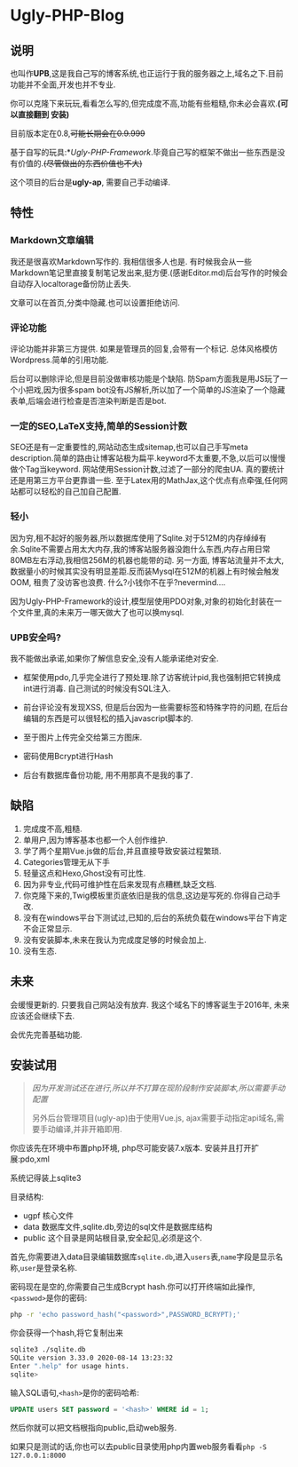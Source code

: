 # Ugly-PHP-Blog

## 说明

也叫作**UPB**,这是我自己写的博客系统,也正运行于我的服务器之上,域名之下.目前功能并不全面,开发也并不专业.

你可以克隆下来玩玩,看看怎么写的,但完成度不高,功能有些粗糙,你未必会喜欢.**(可以直接翻到 安装)**

目前版本定在0.8,~~可能长期会在0.9.999~~

基于自写的玩具:**Ugly-PHP-Framework*.毕竟自己写的框架不做出一些东西是没有价值的.~~(尽管做出的东西价值也不大)~~

这个项目的后台是**ugly-ap**, 需要自己手动编译.

## 特性

### Markdown文章编辑

我还是很喜欢Markdown写作的. 我相信很多人也是. 有时候我会从一些Markdown笔记里直接复制笔记发出来,挺方便.(感谢Editor.md)后台写作的时候会自动存入localtorage备份防止丢失.

文章可以在首页,分类中隐藏.也可以设置拒绝访问.

### 评论功能

评论功能并非第三方提供. 如果是管理员的回复,会带有一个标记. 总体风格模仿Wordpress.简单的引用功能.

后台可以删除评论,但是目前没做审核功能是个缺陷. 防Spam方面我是用JS玩了一个小把戏,因为很多spam bot没有JS解析,所以加了一个简单的JS渲染了一个隐藏表单,后端会进行检查是否渲染判断是否是bot.

### 一定的SEO,LaTeX支持,简单的Session计数

SEO还是有一定重要性的,网站动态生成sitemap,也可以自己手写meta description.简单的路由让博客站极为扁平.keyword不太重要,不急,以后可以慢慢做个Tag当keyword. 网站使用Session计数,过滤了一部分的爬虫UA. 真的要统计还是用第三方平台更靠谱一些. 至于Latex用的MathJax,这个优点有点牵强,任何网站都可以轻松的自己加自己配置.

### 轻小

因为穷,租不起好的服务器,所以数据库使用了Sqlite.对于512M的内存绰绰有余.Sqlite不需要占用太大内存,我的博客站服务器没跑什么东西,内存占用日常80MB左右浮动,我相信256M的机器也能带的动. 另一方面, 博客站流量并不太大,数据量小的时候其实没有明显差距.反而装Mysql在512M的机器上有时候会触发OOM, 租贵了没访客也浪费. 什么?小钱你不在乎?nevermind….

因为Ugly-PHP-Framework的设计,模型层使用PDO对象,对象的初始化封装在一个文件里,真的未来万一哪天做大了也可以换mysql.

### UPB安全吗?

我不能做出承诺,如果你了解信息安全,没有人能承诺绝对安全.

- 框架使用pdo,几乎完全进行了预处理.除了访客统计pid,我也强制把它转换成int进行消毒. 自己测试的时候没有SQL注入.

- 前台评论没有发现XSS, 但是后台因为一些需要标签和特殊字符的问题, 在后台编辑的东西是可以很轻松的插入javascript脚本的.
- 至于图片上传完全交给第三方图床. 
- 密码使用Bcrypt进行Hash
- 后台有数据库备份功能, 用不用那真不是我的事了.

## 缺陷

1. 完成度不高,粗糙.
2. 单用户,因为博客基本也都一个人创作维护.
3. 学了两个星期Vue.js做的后台,并且直接导致安装过程繁琐.
4. Categories管理无从下手
5. 轻量这点和Hexo,Ghost没有可比性.
6. 因为非专业,代码可维护性在后来发现有点糟糕,缺乏文档.
7. 你克隆下来的,Twig模板里页底依旧是我的信息,这边是写死的.你得自己动手改.
8. 没有在windows平台下测试过,已知的,后台的系统负载在windows平台下肯定不会正常显示.
9. 没有安装脚本,未来在我认为完成度足够的时候会加上.
10. 没有生态.

## 未来

会缓慢更新的. 只要我自己网站没有放弃. 我这个域名下的博客诞生于2016年, 未来应该还会继续下去.

会优先完善基础功能.

## 安装试用

> *因为开发测试还在进行,所以并不打算在现阶段制作安装脚本,所以需要手动配置*
>
> 另外后台管理项目(ugly-ap)由于使用Vue.js, ajax需要手动指定api域名,需要手动编译,并非开箱即用.

你应该先在环境中布置php环境, php尽可能安装7.x版本. 安装并且打开扩展:pdo,xml

系统记得装上sqlite3

目录结构:

- ugpf    核心文件
- data    数据库文件,sqlite.db,旁边的sql文件是数据库结构
- public    这个目录是网站根目录,安全起见,必须是这个.

首先,你需要进入data目录编辑数据库`sqlite.db`,进入`users`表,`name`字段是显示名称,`user`是登录名称.

密码现在是空的,你需要自己生成Bcrypt hash.你可以打开终端如此操作,`<passwod>`是你的密码:

```bash
php -r 'echo password_hash("<password>",PASSWORD_BCRYPT);'
```

你会获得一个hash,将它复制出来

```bash
sqlite3 ./sqlite.db
SQLite version 3.33.0 2020-08-14 13:23:32
Enter ".help" for usage hints.
sqlite>
```

输入SQL语句,`<hash>`是你的密码哈希:

```sql
UPDATE users SET password = '<hash>' WHERE id = 1;
```

然后你就可以把文档根指向public,启动web服务.

如果只是测试的话,你也可以去public目录使用php内置web服务看看`php -S 127.0.0.1:8000`



